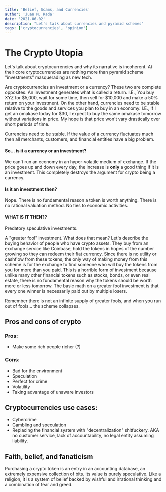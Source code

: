 ```yaml
---
title: 'Belief, Scams, and Currencies'
author: 'Juan M. Rada'
date: '2021-06-02'
description: "Let's talk about currencies and pyramid schemes"
tags: ['cryptocurrencies', 'opinion']
---
```


# The Crypto Utopia

Let's talk about cryptocurrencies and why its narrative is incoherent. At their core cryptocurrencies are nothing more than pyramid scheme "investments" masquerading as new tech.

Are cryptocurrencies an investment or a currency? These two are complete opposites.
An investment generates what is called a return. I.E., You buy XYZ for $5,000, wait for some time, then sell for $10,000 and make a 50% return on your investment.
On the other hand, currencies need to be stable relative to the goods and services you plan to buy in an economy. I.E., If I get an omakase today for $30, I expect to buy the same omakase tomorrow without variations in price. My hope is that price won't vary drastically over short periods of time.

Currencies need to be stable. If the value of a currency fluctuates much then all merchants, customers, and financial entities have a big problem.

#### So... is it a currency or an investment?

We can't run an economy in an hyper-volatile medium of exchange. If the price goes up and down every day, the increase is **only** a good thing if it is an investment. This completely destroys the argument for crypto being a currency.

#### Is it an investment then?

Nope. There is no fundamental reason a token is worth anything. There is no rational valuation method. No ties to economic activities.

#### WHAT IS IT THEN??

Predatory speculative investments.

A "greater fool" investment. What does that mean?
Let's describe the buying behavior of people who have crypto assets. They buy from an exchange service like Coinbase, hold the tokens in hopes of the number growing so they can redeem their fiat currency. Since there is no utility or cashflow from these tokens, the only way of making money from this scheme is for the exchange to find someone who will buy the tokens from you for more than you paid. This is a horrible form of investment because unlike many other financial tokens such as stocks, bonds, or even real estate, there is no fundamental reason why the tokens should be worth more or less tomorrow.
The basic math on a greater fool investment is that every one winner is necessarily paid out by multiple losers.

Remember there is not an infinite supply of greater fools, and when you run out of fools... the scheme collapses.

## Pros and cons of crypto

### Pros:

-   Make some rich people richer (?)

### Cons:

-   Bad for the environment
-   Speculation
-   Perfect for crime
-   Volatility
-   Taking advantage of unaware investors

## Cryptocurrencies use cases:

-   Cybercrime
-   Gambling and speculation
-   Replacing the financial system with "decentralization" shitfuckery. AKA no customer service, lack of accountability, no legal entity assuming liability.

## Faith, belief, and fanaticism

Purchasing a crypto token is an entry in an accounting database, an extremely expensive collection of bits. Its value is purely speculative. Like a religion, it is a system of belief backed by wishful and irrational thinking and a combination of fear and greed.

